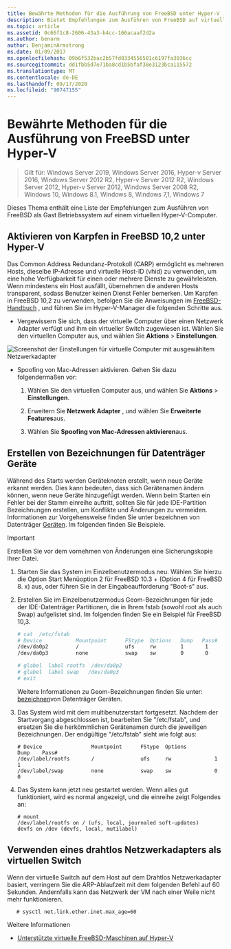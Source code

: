 ```yaml
---
title: Bewährte Methoden für die Ausführung von FreeBSD unter Hyper-V
description: Bietet Empfehlungen zum Ausführen von FreeBSD auf virtuellen Computern.
ms.topic: article
ms.assetid: 0c66f1c8-2606-43a3-b4cc-166acaaf2d2a
ms.author: benarm
author: BenjaminArmstrong
ms.date: 01/09/2017
ms.openlocfilehash: 09b6f532bac2b57fd8334556501c6197fa3036cc
ms.sourcegitcommit: dd1fbb5d7e71ba8cd1b5bfaf38e3123bca115572
ms.translationtype: MT
ms.contentlocale: de-DE
ms.lasthandoff: 09/17/2020
ms.locfileid: "90747155"
---
```

# <a name="best-practices-for-running-freebsd-on-hyper-v"></a>Bewährte Methoden für die Ausführung von FreeBSD unter Hyper-V

>Gilt für: Windows Server 2019, Windows Server 2016, Hyper-v Server 2016, Windows Server 2012 R2, Hyper-v Server 2012 R2, Windows Server 2012, Hyper-v Server 2012, Windows Server 2008 R2, Windows 10, Windows 8.1, Windows 8, Windows 7,1, Windows 7

Dieses Thema enthält eine Liste der Empfehlungen zum Ausführen von FreeBSD als Gast Betriebssystem auf einem virtuellen Hyper-V-Computer.

## <a name="enable-carp-in-freebsd-102-on-hyper-v"></a>Aktivieren von Karpfen in FreeBSD 10,2 unter Hyper-V

Das Common Address Redundanz-Protokoll (CARP) ermöglicht es mehreren Hosts, dieselbe IP-Adresse und virtuelle Host-ID (vhid) zu verwenden, um eine hohe Verfügbarkeit für einen oder mehrere Dienste zu gewährleisten. Wenn mindestens ein Host ausfällt, übernehmen die anderen Hosts transparent, sodass Benutzer keinen Dienst Fehler bemerken. Um Karpfen in FreeBSD 10,2 zu verwenden, befolgen Sie die Anweisungen im [FreeBSD-Handbuch](https://www.freebsd.org/doc/en/books/handbook/carp.html) , und führen Sie im Hyper-V-Manager die folgenden Schritte aus.

* Vergewissern Sie sich, dass der virtuelle Computer über einen Netzwerk Adapter verfügt und ihm ein virtueller Switch zugewiesen ist. Wählen Sie den virtuellen Computer aus, und wählen Sie **Aktions**  >  **Einstellungen**.

![Screenshot der Einstellungen für virtuelle Computer mit ausgewähltem Netzwerkadapter](media/Hyper-V_Settings_NetworkAdapter.png)

* Spoofing von Mac-Adressen aktivieren. Gehen Sie dazu folgendermaßen vor:

   1. Wählen Sie den virtuellen Computer aus, und wählen Sie **Aktions**  >  **Einstellungen**.

   2. Erweitern Sie **Netzwerk Adapter** , und wählen Sie **Erweiterte Features**aus.

   3. Wählen Sie **Spoofing von Mac-Adressen aktivieren**aus.

## <a name="create-labels-for-disk-devices"></a>Erstellen von Bezeichnungen für Datenträger Geräte

Während des Starts werden Geräteknoten erstellt, wenn neue Geräte erkannt werden. Dies kann bedeuten, dass sich Gerätenamen ändern können, wenn neue Geräte hinzugefügt werden. Wenn beim Starten ein Fehler bei der Stamm einreihe auftritt, sollten Sie für jede IDE-Partition Bezeichnungen erstellen, um Konflikte und Änderungen zu vermeiden. Informationen zur Vorgehensweise finden Sie unter bezeichnen von Datenträger [Geräten](https://www.freebsd.org/doc/handbook/geom-glabel.html). Im folgenden finden Sie Beispiele.

> [!IMPORTANT]
> Erstellen Sie vor dem vornehmen von Änderungen eine Sicherungskopie Ihrer Datei.

1. Starten Sie das System im Einzelbenutzermodus neu. Wählen Sie hierzu die Option Start Menüoption 2 für FreeBSD 10.3 + (Option 4 für FreeBSD 8. x) aus, oder führen Sie in der Eingabeaufforderung "Boot-s" aus.

2. Erstellen Sie im Einzelbenutzermodus Geom-Bezeichnungen für jede der IDE-Datenträger Partitionen, die in Ihrem fstab (sowohl root als auch Swap) aufgelistet sind. Im folgenden finden Sie ein Beispiel für FreeBSD 10,3.

   ```bash
   # cat  /etc/fstab
   # Device           Mountpoint      FStype  Options   Dump   Pass#
   /dev/da0p2         /               ufs     rw        1       1
   /dev/da0p3         none            swap    sw        0       0

   # glabel  label rootfs  /dev/da0p2
   # glabel  label swap   /dev/da0p3
   # exit
   ```

   Weitere Informationen zu Geom-Bezeichnungen finden Sie unter: [bezeichnen](https://www.freebsd.org/doc/handbook/geom-glabel.html)von Datenträger Geräten.

3. Das System wird mit dem multibenutzerstart fortgesetzt. Nachdem der Startvorgang abgeschlossen ist, bearbeiten Sie "/etc/fstab", und ersetzen Sie die herkömmlichen Gerätenamen durch die jeweiligen Bezeichnungen. Der endgültige "/etc/fstab" sieht wie folgt aus:

   ```
   # Device                Mountpoint      FStype  Options         Dump    Pass#
   /dev/label/rootfs       /               ufs     rw              1       1
   /dev/label/swap         none            swap    sw              0       0
   ```

4. Das System kann jetzt neu gestartet werden. Wenn alles gut funktioniert, wird es normal angezeigt, und die einreihe zeigt Folgendes an:

   ```
   # mount
   /dev/label/rootfs on / (ufs, local, journaled soft-updates)
   devfs on /dev (devfs, local, mutilabel)
   ```

## <a name="use-a-wireless-network-adapter-as-the-virtual-switch"></a>Verwenden eines drahtlos Netzwerkadapters als virtuellen Switch

Wenn der virtuelle Switch auf dem Host auf dem Drahtlos Netzwerkadapter basiert, verringern Sie die ARP-Ablaufzeit mit dem folgenden Befehl auf 60 Sekunden. Andernfalls kann das Netzwerk der VM nach einer Weile nicht mehr funktionieren.


```
   # sysctl net.link.ether.inet.max_age=60
```


Weitere Informationen

* [Unterstützte virtuelle FreeBSD-Maschinen auf Hyper-V](Supported-FreeBSD-virtual-machines-on-Hyper-V.md)
